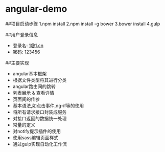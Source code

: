# angular-demo

##项目启动步骤
1.npm install
2.npm install -g bower
3.bower install
4.gulp

##用户登录信息
* 登录名:   1@1.cn
* 密码:    123456


##主要实现
* angular基本框架
* 根据文件类型将其进行分类
* angular路由间的跳转
* 列表展示 & 查看详情
* 页面间的传参
* 基本语法,如点击事件,ng-if等的使用
* 将所有请求接口封装成服务
* 对接口返回的数据统一处理
* 常量的定义
* 对notify提示插件的使用
* 使用sass编辑页面样式
* 通过gulp实现自动化工作流



